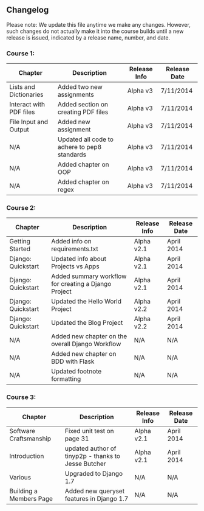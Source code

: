 ## Changelog

Please note: We update this file anytime we make any changes. However, such changes do not actually make it into the course builds until a new release is issued, indicated by a release name, number, and date.

### Course 1:

| Chapter                   | Description                                   | Release Info  | Release Date  |
|---------------------------|-----------------------------------------------|---------------|---------------|
| Lists and Dictionaries    | Added two new assignments                     | Alpha v3      | 7/11/2014     |
| Interact with PDF files   | Added section on creating PDF files           | Alpha v3      | 7/11/2014     |
| File Input and Output     | Added new assignment                          | Alpha v3      | 7/11/2014     |
| N/A                       | Updated all code to adhere to pep8 standards  | Alpha v3      | 7/11/2014     |
| N/A                       | Added chapter on OOP                          | Alpha v3      | 7/11/2014     |
| N/A                       | Added chapter on regex                        | Alpha v3      | 7/11/2014     |

### Course 2:

| Chapter            | Description                                          | Release Info | Release Date |
|--------------------|------------------------------------------------------|--------------|--------------|
| Getting Started    | Added info on requirements.txt                       | Alpha v2.1   | April 2014   |
| Django: Quickstart | Updated info about Projects vs Apps                  | Alpha v2.1   | April 2014   |
| Django: Quickstart | Added summary workflow for creating a Django Project | Alpha v2.1   | April 2014   |
| Django: Quickstart | Updated the Hello World Project 						| Alpha v2.2   | April 2014   |
| Django: Quickstart | Updated the Blog Project 							| Alpha v2.2   | April 2014   |
| N/A                | Added new chapter on the overall Django Workflow     | N/A          | N/A          |
| N/A                | Added new chapter on BDD with Flask                  | N/A          | N/A          |
| N/A                | Updated footnote formatting                          | N/A          | N/A          |


### Course 3:

| Chapter                 | Description                                         | Release Info | Release Date |
|-------------------------|-----------------------------------------------------|--------------|--------------|
| Software Craftsmanship  | Fixed unit test on page 31                          | Alpha v2.1   | April 2014   |
| Introduction            | updated author of tinyp2p - thanks to Jesse Butcher | Alpha v2.1   | April 2014   |
| Various                 | Upgraded to Django 1.7                              | N/A          | N/A          |
| Building a Members Page | Added new queryset features in Django 1.7           | N/A          | N/A          |



